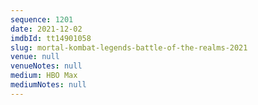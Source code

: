 ```yaml
---
sequence: 1201
date: 2021-12-02
imdbId: tt14901058
slug: mortal-kombat-legends-battle-of-the-realms-2021
venue: null
venueNotes: null
medium: HBO Max
mediumNotes: null
---
```

